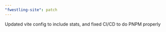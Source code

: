 ```yaml
---
"fwestling-site": patch
---
```


Updated vite config to include stats, and fixed CI/CD to do PNPM properly
